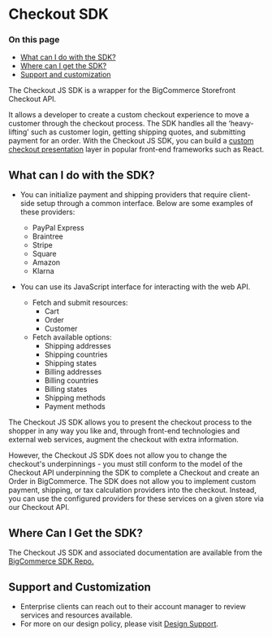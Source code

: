 #  Checkout SDK

<div class="otp" id="no-index">

### On this page
- [What can I do with the SDK?](#what-can-i-do-with-the-sdk)
- [Where can I get the SDK?](#where-can-i-get-the-sdk)
- [Support and customization](#support-and-customization)

</div>

The Checkout JS SDK is a wrapper for the BigCommerce Storefront Checkout API.

It allows a developer to create a custom checkout experience to move a customer through the checkout process.
The SDK handles all the ‘heavy-lifting’ such as customer login, getting shipping quotes, and submitting payment for an order.
With the Checkout JS SDK, you can build a [custom checkout presentation](https://github.com/bigcommerce/checkout-sdk-js-example) layer in popular front-end frameworks such as React.

## What can I do with the SDK?

-   You can initialize payment and shipping providers that require client-side setup through a common interface. Below are some examples of these providers:

    -   PayPal Express
    -   Braintree
    -   Stripe
    -   Square
    -   Amazon
    -   Klarna

-   You can use its JavaScript interface for interacting with the web API.

    -   Fetch and submit resources:
        -   Cart
        -   Order
        -   Customer
    -   Fetch available options:
        -   Shipping addresses
        -   Shipping countries
        -   Shipping states
        -   Billing addresses
        -   Billing countries
        -   Billing states
        -   Shipping methods
        -   Payment methods

The Checkout JS SDK allows you to present the checkout process to the shopper in any way you like and, through front-end technologies and external web services, augment the checkout with extra information.

However, the Checkout JS SDK does not allow you to change the checkout's underpinnings   - you must still conform to the model of the Checkout API underpinning the SDK to complete a Checkout and create an Order in BigCommerce.
The SDK does not allow you to implement custom payment, shipping, or tax calculation providers into the checkout. Instead, you can use the configured providers for these services on a given store via our Checkout API.

## Where Can I Get the SDK?
The Checkout JS SDK and associated documentation are available from the [BigCommerce SDK Repo.](https://github.com/bigcommerce/checkout-sdk-js)

## Support and Customization
- Enterprise clients can reach out to their account manager to review services and resources available.
- For more on our design policy, please visit [Design Support](https://forum.bigcommerce.com/s/article/BigCommerce-Design-Policy#support).
